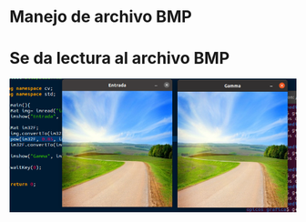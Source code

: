 
# Manejo de archivo BMP

# Se da lectura al archivo BMP

![](https://github.com/FranklinCncr/TopicosEnComputacionGraficaGrupo/raw/master/Pr%C3%A1cticas/Kevin%20Salazar/Pr%C3%A1ctica%201/capturas/gam2.png)
